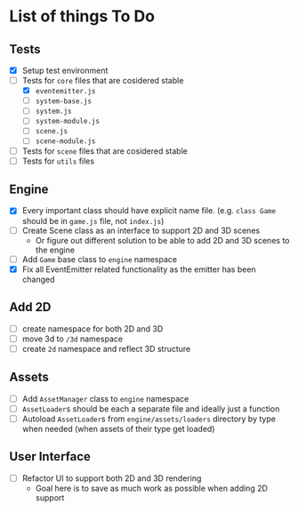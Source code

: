 # List of things To Do

## Tests
- [x] Setup test environment
- [ ] Tests for `core` files that are cosidered stable
  - [x] `eventemitter.js`
  - [ ] `system-base.js`
  - [ ] `system.js`
  - [ ] `system-module.js`
  - [ ] `scene.js`
  - [ ] `scene-module.js`
- [ ] Tests for `scene` files that are cosidered stable
- [ ] Tests for `utils` files

## Engine
- [x] Every important class should have explicit name file. (e.g. `class Game` should be in `game.js` file, not `index.js`)
- [ ] Create Scene class as an interface to support 2D and 3D scenes
  - Or figure out different solution to be able to add 2D and 3D scenes to the engine
- [ ] Add `Game` base class to `engine` namespace
- [x] Fix all EventEmitter related functionality as the emitter has been changed

## Add 2D
- [ ] create namespace for both 2D and 3D
- [ ] move 3d to `/3d` namespace
- [ ] create `2d` namespace and reflect 3D structure

## Assets
- [ ] Add `AssetManager` class to `engine` namespace
- [ ] `AssetLoader`s should be each a separate file and ideally just a function
- [ ] Autoload `AssetLoader`s from `engine/assets/loaders` directory by type when needed (when assets of their type get loaded)

## User Interface
- [ ] Refactor UI to support both 2D and 3D rendering 
  - Goal here is to save as much work as possible when adding 2D support
